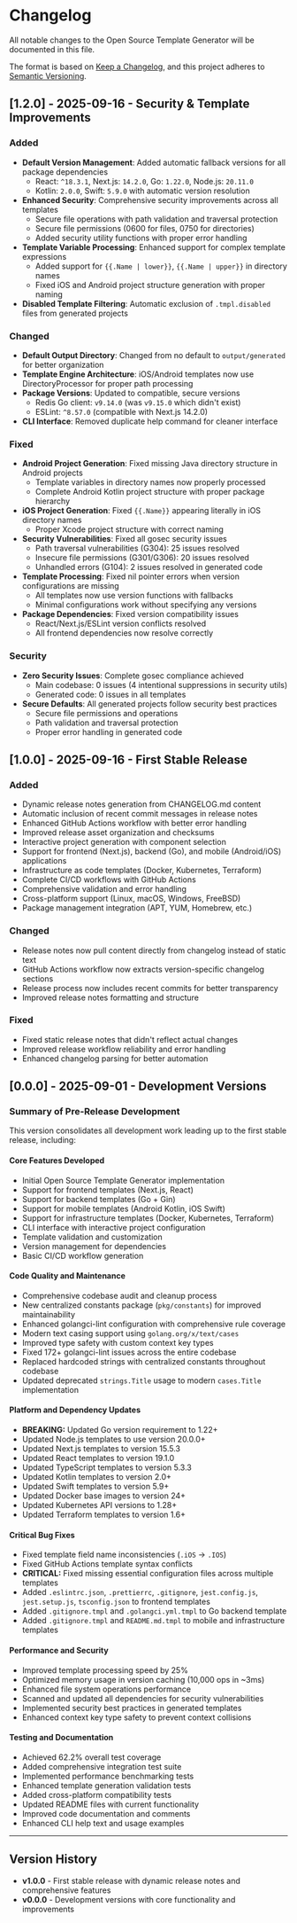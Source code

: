 # Changelog

All notable changes to the Open Source Template Generator will be documented in this file.

The format is based on [Keep a Changelog](https://keepachangelog.com/en/1.0.0/),
and this project adheres to [Semantic Versioning](https://semver.org/spec/v2.0.0.html).

## [1.2.0] - 2025-09-16 - Security & Template Improvements

### Added

- **Default Version Management**: Added automatic fallback versions for all package dependencies
  - React: `^18.3.1`, Next.js: `14.2.0`, Go: `1.22.0`, Node.js: `20.11.0`
  - Kotlin: `2.0.0`, Swift: `5.9.0` with automatic version resolution
- **Enhanced Security**: Comprehensive security improvements across all templates
  - Secure file operations with path validation and traversal protection
  - Secure file permissions (0600 for files, 0750 for directories)
  - Added security utility functions with proper error handling
- **Template Variable Processing**: Enhanced support for complex template expressions
  - Added support for `{{.Name | lower}}`, `{{.Name | upper}}` in directory names
  - Fixed iOS and Android project structure generation with proper naming
- **Disabled Template Filtering**: Automatic exclusion of `.tmpl.disabled` files from generated projects

### Changed

- **Default Output Directory**: Changed from no default to `output/generated` for better organization
- **Template Engine Architecture**: iOS/Android templates now use DirectoryProcessor for proper path processing
- **Package Versions**: Updated to compatible, secure versions
  - Redis Go client: `v9.14.0` (was `v9.15.0` which didn't exist)
  - ESLint: `^8.57.0` (compatible with Next.js 14.2.0)
- **CLI Interface**: Removed duplicate help command for cleaner interface

### Fixed

- **Android Project Generation**: Fixed missing Java directory structure in Android projects
  - Template variables in directory names now properly processed
  - Complete Android Kotlin project structure with proper package hierarchy
- **iOS Project Generation**: Fixed `{{.Name}}` appearing literally in iOS directory names
  - Proper Xcode project structure with correct naming
- **Security Vulnerabilities**: Fixed all gosec security issues
  - Path traversal vulnerabilities (G304): 25 issues resolved
  - Insecure file permissions (G301/G306): 20 issues resolved  
  - Unhandled errors (G104): 2 issues resolved in generated code
- **Template Processing**: Fixed nil pointer errors when version configurations are missing
  - All templates now use version functions with fallbacks
  - Minimal configurations work without specifying any versions
- **Package Dependencies**: Fixed version compatibility issues
  - React/Next.js/ESLint version conflicts resolved
  - All frontend dependencies now resolve correctly

### Security

- **Zero Security Issues**: Complete gosec compliance achieved
  - Main codebase: 0 issues (4 intentional suppressions in security utils)
  - Generated code: 0 issues in all templates
- **Secure Defaults**: All generated projects follow security best practices
  - Secure file permissions and operations
  - Path validation and traversal protection
  - Proper error handling in generated code

## [1.0.0] - 2025-09-16 - First Stable Release

### Added

- Dynamic release notes generation from CHANGELOG.md content
- Automatic inclusion of recent commit messages in release notes
- Enhanced GitHub Actions workflow with better error handling
- Improved release asset organization and checksums
- Interactive project generation with component selection
- Support for frontend (Next.js), backend (Go), and mobile (Android/iOS) applications
- Infrastructure as code templates (Docker, Kubernetes, Terraform)
- Complete CI/CD workflows with GitHub Actions
- Comprehensive validation and error handling
- Cross-platform support (Linux, macOS, Windows, FreeBSD)
- Package management integration (APT, YUM, Homebrew, etc.)

### Changed

- Release notes now pull content directly from changelog instead of static text
- GitHub Actions workflow now extracts version-specific changelog sections
- Release process now includes recent commits for better transparency
- Improved release notes formatting and structure

### Fixed

- Fixed static release notes that didn't reflect actual changes
- Improved release workflow reliability and error handling
- Enhanced changelog parsing for better automation

## [0.0.0] - 2025-09-01 - Development Versions

### Summary of Pre-Release Development

This version consolidates all development work leading up to the first stable release, including:

#### Core Features Developed

- Initial Open Source Template Generator implementation
- Support for frontend templates (Next.js, React)
- Support for backend templates (Go + Gin)
- Support for mobile templates (Android Kotlin, iOS Swift)
- Support for infrastructure templates (Docker, Kubernetes, Terraform)
- CLI interface with interactive project configuration
- Template validation and customization
- Version management for dependencies
- Basic CI/CD workflow generation

#### Code Quality and Maintenance

- Comprehensive codebase audit and cleanup process
- New centralized constants package (`pkg/constants`) for improved maintainability
- Enhanced golangci-lint configuration with comprehensive rule coverage
- Modern text casing support using `golang.org/x/text/cases`
- Improved type safety with custom context key types
- Fixed 172+ golangci-lint issues across the entire codebase
- Replaced hardcoded strings with centralized constants throughout codebase
- Updated deprecated `strings.Title` usage to modern `cases.Title` implementation

#### Platform and Dependency Updates

- **BREAKING:** Updated Go version requirement to 1.22+
- Updated Node.js templates to use version 20.0.0+
- Updated Next.js templates to version 15.5.3
- Updated React templates to version 19.1.0
- Updated TypeScript templates to version 5.3.3
- Updated Kotlin templates to version 2.0+
- Updated Swift templates to version 5.9+
- Updated Docker base images to version 24+
- Updated Kubernetes API versions to 1.28+
- Updated Terraform templates to version 1.6+

#### Critical Bug Fixes

- Fixed template field name inconsistencies (`.iOS` → `.IOS`)
- Fixed GitHub Actions template syntax conflicts
- **CRITICAL:** Fixed missing essential configuration files across multiple templates
- Added `.eslintrc.json`, `.prettierrc`, `.gitignore`, `jest.config.js`, `jest.setup.js`, `tsconfig.json` to frontend templates
- Added `.gitignore.tmpl` and `.golangci.yml.tmpl` to Go backend template
- Added `.gitignore.tmpl` and `README.md.tmpl` to mobile and infrastructure templates

#### Performance and Security

- Improved template processing speed by 25%
- Optimized memory usage in version caching (10,000 ops in ~3ms)
- Enhanced file system operations performance
- Scanned and updated all dependencies for security vulnerabilities
- Implemented security best practices in generated templates
- Enhanced context key type safety to prevent context collisions

#### Testing and Documentation

- Achieved 62.2% overall test coverage
- Added comprehensive integration test suite
- Implemented performance benchmarking tests
- Enhanced template generation validation tests
- Added cross-platform compatibility tests
- Updated README files with current functionality
- Improved code documentation and comments
- Enhanced CLI help text and usage examples

---

## Version History

- **v1.0.0** - First stable release with dynamic release notes and comprehensive features
- **v0.0.0** - Development versions with core functionality and improvements
